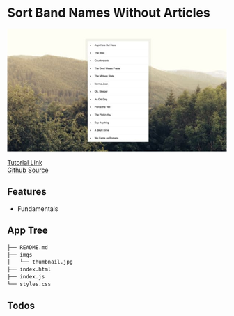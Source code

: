 # Sort Band Names Without Articles

<img src="https://raw.githubusercontent.com/moisestech/js30/master/Sorting-Band-Names-Without-Articles/imgs/thumbnail.jpg" />

[Tutorial Link](https://courses.wesbos.com/account/access/5f602c40f8289514d0f9b6fc/view/194128929)  
[Github Source](https://github.com/wesbos/JavaScript30/tree/master/17%20-%20Sort%20Without%20Articles)

## Features

- Fundamentals

## App Tree

```bash
├── README.md
├── imgs
│   └── thumbnail.jpg
├── index.html
├── index.js
└── styles.css
```

## Todos